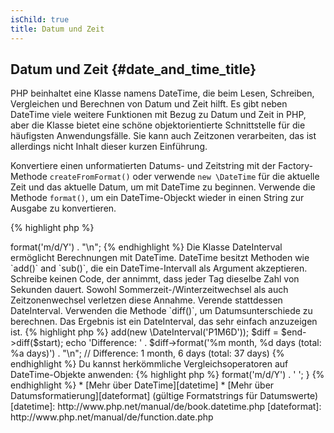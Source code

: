 ```yaml
---
isChild: true
title: Datum und Zeit
---
```


## Datum und Zeit {#date_and_time_title}

PHP beinhaltet eine Klasse namens DateTime, die beim Lesen, Schreiben, Vergleichen und Berechnen von Datum und Zeit hilft. Es gibt neben DateTime viele weitere Funktionen mit Bezug zu Datum und Zeit in PHP, aber die Klasse bietet eine schöne objektorientierte Schnittstelle für die häufigsten Anwendungsfälle. Sie kann auch Zeitzonen verarbeiten, das ist allerdings nicht Inhalt dieser kurzen Einführung.

Konvertiere einen unformatierten Datums- und Zeitstring mit der Factory-Methode `createFromFormat()` oder verwende `new \DateTime` für die aktuelle Zeit und das aktuelle Datum, um mit DateTime zu beginnen. Verwende die Methode `format()`, um ein DateTime-Objeckt wieder in einen String zur Ausgabe zu konvertieren.

{% highlight php %}
<?php
$raw = '22. 11. 1968';
$start = \DateTime::createFromFormat('d. m. Y', $raw);

echo 'Start date: ' . $start->format('m/d/Y') . "\n";
{% endhighlight %}

Die Klasse DateInterval ermöglicht Berechnungen mit DateTime. DateTime besitzt Methoden wie `add()` and `sub()`, die ein DateTime-Intervall als Argument akzeptieren. Schreibe keinen Code, der annimmt, dass jeder Tag dieselbe Zahl von Sekunden dauert. Sowohl Sommerzeit-/Winterzeitwechsel als auch Zeitzonenwechsel verletzen diese Annahme. Verende stattdessen DateInterval. Verwenden die Methode `diff()`, um Datumsunterschiede zu berechnen. Das Ergebnis ist ein DateInterval, das sehr einfach anzuzeigen ist.

{% highlight php %}
<?php
// create a copy of $start and add one month and 6 days
$end = clone $start;
$end->add(new \DateInterval('P1M6D'));

$diff = $end->diff($start);
echo 'Difference: ' . $diff->format('%m month, %d days (total: %a days)') . "\n";
// Difference: 1 month, 6 days (total: 37 days)
{% endhighlight %}

Du kannst herkömmliche Vergleichsoperatoren auf DateTime-Objekte anwenden:

{% highlight php %}
<?php
if ($start < $end) {
    echo "Start is before end!\n";
}
{% endhighlight %}

Ein letztes Beispiel zeigt die Klasse DatePeriod. Sie wird verwendet, um über wiederkehrende Ereignisse zu iterieren. Sie akzeptiert zwei DateTome-Objekte für Beginn und Ende und ein Intervall und gibt alle Ereignisse dazwischen zurück.
{% highlight php %}
<?php
// output all thursdays between $start and $end
$periodInterval = \DateInterval::createFromDateString('first thursday');
$periodIterator = new \DatePeriod($start, $periodInterval, $end, \DatePeriod::EXCLUDE_START_DATE);
foreach ($periodIterator as $date) {
    // output each date in the period
    echo $date->format('m/d/Y') . ' ';
}
{% endhighlight %}

* [Mehr über DateTime][datetime]
* [Mehr über Datumsformatierung][dateformat] (gültige Formatstrings für Datumswerte)

[datetime]: http://www.php.net/manual/de/book.datetime.php
[dateformat]: http://www.php.net/manual/de/function.date.php
